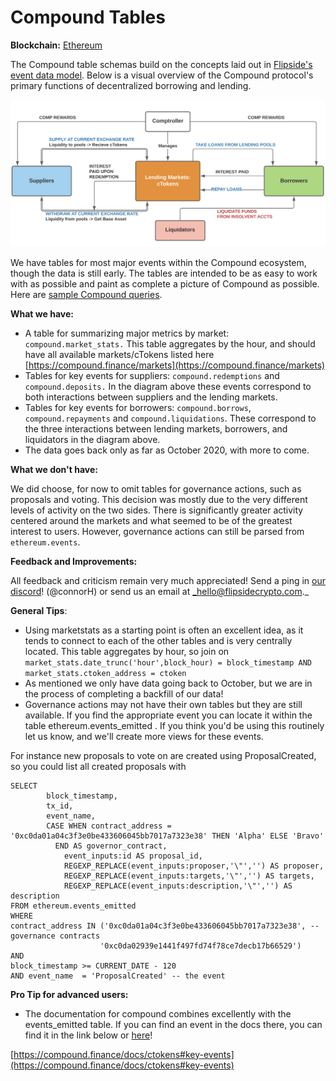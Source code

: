 # Compound Tables

**Blockchain:** [Ethereum](https://ethereum.org/en/)

The Compound table schemas build on the concepts laid out in [Flipside's event data model](../../data-models/events-data-model.md#event-model). Below is a visual overview of the Compound protocol's primary functions of decentralized borrowing and lending.&#x20;

![](<../../../.gitbook/assets/Screen Shot 2021-04-20 at 11.44.31 AM.png>)

We have tables for most major events within the Compound ecosystem, though the data is still early. The tables are intended to be as easy to work with as possible and paint as complete a picture of Compound as possible.  Here are [sample Compound queries](https://velocity-app.flipsidecrypto.com/velocity/collections/d54dd195-163c-4153-8595-50b22f629b08).

**What we have:**&#x20;

* A table for summarizing major metrics by market: `compound.market_stats.` This table aggregates by the hour, and should have all available markets/cTokens listed here [https://compound.finance/markets](https://compound.finance/markets)
* Tables for key events for suppliers: `compound.redemptions` and `compound.deposits.` In the diagram above these events correspond to both interactions between suppliers and the lending markets.
* Tables for key events for borrowers: `compound.borrows`, `compound.repayments` and `compound.liquidations`. These correspond to the three interactions between lending markets, borrowers, and liquidators in the diagram above.
* The data goes back only as far as October 2020, with more to come.

**What we don't have:**

We did choose, for now to omit tables for governance actions, such as proposals and voting. This decision was mostly due to the very different levels of activity on the two sides. There is significantly greater activity centered around the markets and what seemed to be of the greatest interest to users. However, governance actions can still be parsed from `ethereum.events`.

**Feedback and Improvements:**

All feedback and criticism remain very much appreciated! Send a ping in [our discord](https://discord.gg/uW5jK2jRTg)! (@connorH) or send us an email at _hello@flipsidecrypto.com._

**General Tips**:

* &#x20;Using marketstats as a starting point is often an excellent idea, as it tends to connect to each of the other tables and is very centrally located. This table aggregates by hour, so join on `market_stats.date_trunc('hour',block_hour) = block_timestamp AND market_stats.ctoken_address = ctoken`
* As mentioned we only have data going back to October, but we are in the process of completing a backfill of our data!&#x20;
* Governance actions may not have their own tables but they are still available. If you find the appropriate event you can locate it within the table ethereum.events\_emitted . If you think you'd be using this routinely let us know, and we'll create more views for these events.

For instance new proposals to vote on are created using ProposalCreated, so you could list all created proposals with

```
SELECT 
        block_timestamp,
        tx_id,
        event_name, 
        CASE WHEN contract_address = '0xc0da01a04c3f3e0be433606045bb7017a7323e38' THEN 'Alpha' ELSE 'Bravo' 
          END AS governor_contract,
            event_inputs:id AS proposal_id,
            REGEXP_REPLACE(event_inputs:proposer,'\"','') AS proposer,
            REGEXP_REPLACE(event_inputs:targets,'\"','') AS targets,
            REGEXP_REPLACE(event_inputs:description,'\"','') AS description
FROM ethereum.events_emitted
WHERE 
contract_address IN ('0xc0da01a04c3f3e0be433606045bb7017a7323e38', -- governance contracts
                    '0xc0da02939e1441f497fd74f78ce7decb17b66529')
AND 
block_timestamp >= CURRENT_DATE - 120
AND event_name  = 'ProposalCreated' -- the event
```

**Pro Tip for advanced users:**

* The documentation for compound combines excellently with the events\_emitted table. If you can find an event in the docs there, you can find it in the link below or [here](https://compound.finance/docs/ctokens#key-events)!&#x20;

&#x20;                                 [https://compound.finance/docs/ctokens#key-events](https://compound.finance/docs/ctokens#key-events)
